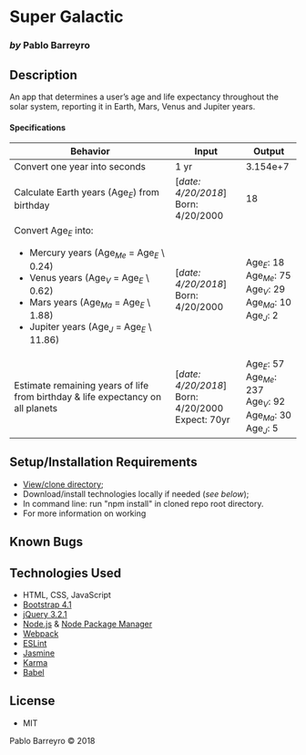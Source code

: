 # **Super Galactic**

### _by_ Pablo Barreyro

## Description

An app that determines a user’s age and life expectancy throughout the solar system, reporting it in Earth, Mars, Venus and Jupiter years.


#### Specifications

Behavior | Input | Output
--- | --- | ---
Convert one year into seconds | 1 yr | 3.154e+7
Calculate Earth years (Age<sub>_E_</sub>) from birthday  | [_date: 4/20/2018_]<br>Born: 4/20/2000 | 18
Convert Age<sub>_E_</sub> into:<br><ul><li>Mercury years  (Age<sub>_Me_</sub> = Age<sub>_E_</sub> \ 0.24)<br><li>Venus years (Age<sub>_V_</sub> = Age<sub>_E_</sub> \ 0.62)<br><li>Mars years  (Age<sub>_Ma_</sub> = Age<sub>_E_</sub> \ 1.88)<br><li>Jupiter years (Age<sub>_J_</sub> = Age<sub>_E_</sub> \ 11.86)  | [_date: 4/20/2018_]<br>Born: 4/20/2000 | Age<sub>_E_</sub>: 18<br>Age<sub>_Me_</sub>: 75<br>Age<sub>_V_</sub>: 29<br>Age<sub>_Ma_</sub>: 10<br>Age<sub>_J_</sub>: 2<br>
Estimate remaining years of life from birthday & life expectancy on all planets | [_date: 4/20/2018_]<br>Born: 4/20/2000<br>Expect: 70yr | Age<sub>_E_</sub>: 57<br>Age<sub>_Me_</sub>: 237<br>Age<sub>_V_</sub>: 92<br>Age<sub>_Ma_</sub>: 30<br>Age<sub>_J_</sub>: 5<br>


## Setup/Installation Requirements

* [View/clone directory](https://github.com/pabarreyro/super-galactic);
* Download/install technologies locally if needed (_see below_);
* In command line: run "npm install" in cloned repo root directory.
* For more information on working

## Known Bugs

## Technologies Used

* HTML, CSS, JavaScript
* [Bootstrap 4.1](https://getbootstrap.com/docs/4.0/getting-started/introduction/)
* [jQuery 3.2.1](https://jquery.com/upgrade-guide/3.0/)
* [Node.js](https://nodejs.org/en/download/package-manager/#macos) & [Node Package Manager](https://www.npmjs.com/get-npm)
* [Webpack](https://webpack.js.org/concepts/)
* [ESLint](https://eslint.org/docs/user-guide/configuring)
* [Jasmine](https://jasmine.github.io/pages/docs_home.html)
* [Karma](https://karma-runner.github.io/2.0/index.html)
* [Babel](https://babeljs.io/docs/setup/)

## License

* MIT

Pablo Barreyro © 2018

